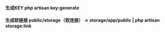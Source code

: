 #### 生成KEY php artisan key:generate
#### 生成软链接 public/storage（软连接） → storage/app/public | php artisan storage:link
